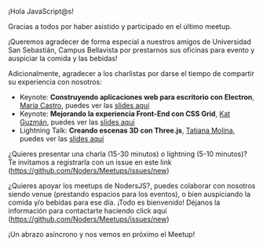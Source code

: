 ¡Hola JavaScript@s! 

Gracias a todos por haber asistido y participado en el último meetup.

¡Queremos agradecer de forma especial a nuestros amigos de Universidad San Sebastián, Campus Bellavista por prestarnos sus oficinas para evento y auspiciar la comida y las bebidas!

Adicionalmente, agradecer a los charlistas por darse el tiempo de compartir su experiencia con nosotros:

- Keynote: **Construyendo aplicaciones web para escritorio con Electron**, [María Castro](https://github.com/BlackHarpy), puedes ver las [slides aquí](https://blackharpy.github.io/talks/electron-basics/index.html#/)
- Keynote: **Mejorando la experiencia Front-End con CSS Grid**, [Kat Guzmán](https://github.com/katguzmann), puedes ver las [slides aquí](http://slides.com/katguzman/cssgrid)
- Lightning Talk: **Creando escenas 3D con Three.js**, [Tatiana Molina](https://github.com/tatymoly), puedes ver las [slides aquí](http://slides.com/tatianamolina/threejs-1#/)

¿Quieres presentar una charla (15-30 minutos) o lightning (5-10 minutos)? Te invitamos a registrarla con un issue en este link (https://github.com/Noders/Meetups/issues/new)

¿Quieres apoyar los meetups de NodersJS?, puedes colaborar con nosotros siendo venue (prestando espacios para los eventos),  o bien auspiciando la comida y/o bebidas para ese día. ¡Todo es bienvenido! Déjanos la información para contactarte haciendo click aquí (https://github.com/Noders/Meetups/issues/new) 

¡Un abrazo asíncrono y nos vemos en próximo el Meetup!
